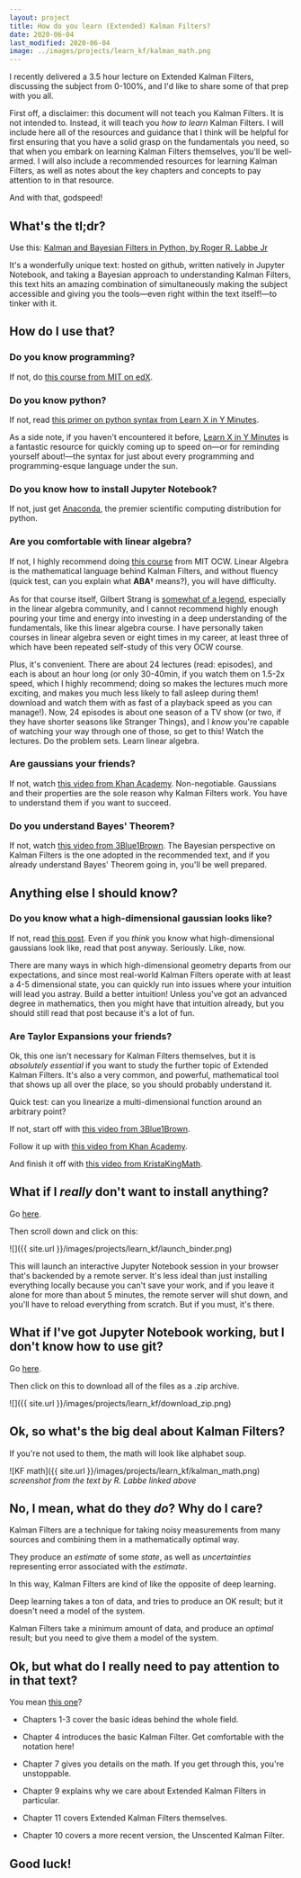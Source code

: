 ```yaml
---
layout: project
title: How do you learn (Extended) Kalman Filters?
date: 2020-06-04
last_modified: 2020-06-04
image: ../images/projects/learn_kf/kalman_math.png
---
```


I recently delivered a 3.5 hour lecture on Extended Kalman Filters, discussing the subject from 0-100%, and I'd like to share some of that prep with you all.

First off, a disclaimer: this document will not teach you Kalman Filters. It is not intended to. Instead, it will teach you *how to learn* Kalman Filters. I will include here all of the resources and guidance that I think will be helpful for first ensuring that you have a solid grasp on the fundamentals you need, so that when you embark on learning Kalman Filters themselves, you'll be well-armed. I will also include a recommended resources for learning Kalman Filters, as well as notes about the key chapters and concepts to pay attention to in that resource.<!--more-->

And with that, godspeed!

## What's the tl;dr?

Use this: [Kalman and Bayesian Filters in Python, by Roger R. Labbe Jr](https://github.com/rlabbe/Kalman-and-Bayesian-Filters-in-Python)

It's a wonderfully unique text: hosted on github, written natively in Jupyter Notebook, and taking a Bayesian approach to understanding Kalman Filters, this text hits an amazing combination of simultaneously making the subject accessible and giving you the tools—even right within the text itself!—to tinker with it.

## How do I use that?

### Do you know programming?

If not, do [this course from MIT on edX](https://www.edx.org/xseries/mitx-computational-thinking-using-python).

### Do you know python?

If not, read [this primer on python syntax from Learn X in Y Minutes](https://learnxinyminutes.com/docs/python/).

As a side note, if you haven't encountered it before, [Learn X in Y Minutes](https://learnxinyminutes.com/) is a fantastic resource for quickly coming up to speed on—or for reminding yourself about!—the syntax for just about every programming and programming-esque language under the sun.

### Do you know how to install Jupyter Notebook?

If not, just get [Anaconda](https://www.anaconda.com/products/individual), the premier scientific computing distribution for python.

### Are you comfortable with linear algebra?

If not, I highly recommend doing [this course](https://ocw.mit.edu/courses/mathematics/18-06sc-linear-algebra-fall-2011/) from MIT OCW. Linear Algebra is the mathematical language behind Kalman Filters, and without fluency (quick test, can you explain what **ABAᵀ** means?), you will have difficulty.

As for that course itself, Gilbert Strang is [somewhat of a legend](https://en.wikipedia.org/wiki/Gilbert_Strang), especially in the linear algebra community, and I cannot recommend highly enough pouring your time and energy into investing in a deep understanding of the fundamentals, like this linear algebra course. I have personally taken courses in linear algebra seven or eight times in my career, at least three of which have been repeated self-study of this very OCW course.

Plus, it's convenient. There are about 24 lectures (read: episodes), and each is about an hour long (or only 30-40min, if you watch them on 1.5-2x speed, which I highly recommend; doing so makes the lectures much more exciting, and makes you much less likely to fall asleep during them! download and watch them with as fast of a playback speed as you can manage!). Now, 24 episodes is about one season of a TV show (or two, if they have shorter seasons like Stranger Things), and I *know* you're capable of watching your way through one of those, so get to this! Watch the lectures. Do the problem sets. Learn linear algebra.

### Are gaussians your friends?

If not, watch [this video from Khan Academy](https://www.youtube.com/watch?v=hgtMWR3TFnY). Non-negotiable. Gaussians and their properties are the sole reason why Kalman Filters work. You have to understand them if you want to succeed.

### Do you understand Bayes' Theorem?

If not, watch [this video from 3Blue1Brown](https://www.youtube.com/watch?v=HZGCoVF3YvM). The Bayesian perspective on Kalman Filters is the one adopted in the recommended text, and if you already understand Bayes' Theorem going in, you'll be well prepared.

## Anything else I should know?

### Do you know what a high-dimensional gaussian looks like?

If not, read [this post](https://www.inference.vc/high-dimensional-gaussian-distributions-are-soap-bubble/). Even if you *think* you know what high-dimensional gaussians look like, read that post anyway. Seriously. Like, now.

There are many ways in which high-dimensional geometry departs from our expectations, and since most real-world Kalman Filters operate with at least a 4-5 dimensional state, you can quickly run into issues where your intuition will lead you astray. Build a better intuition! Unless you've got an advanced degree in mathematics, then you might have that intuition already, but you should still read that post because it's a lot of fun.

### Are Taylor Expansions your friends?

Ok, this one isn't necessary for Kalman Filters themselves, but it is *absolutely essential* if you want to study the further topic of Extended Kalman Filters. It's also a very common, and powerful, mathematical tool that shows up all over the place, so you should probably understand it.

Quick test: can you linearize a multi-dimensional function around an arbitrary point?

If not, start off with [this video from 3Blue1Brown](https://www.youtube.com/watch?v=3d6DsjIBzJ4).

Follow it up with [this video from Khan Academy](https://www.youtube.com/watch?v=u7dhn-hBHzQ).

And finish it off with [this video from KristaKingMath](https://www.youtube.com/watch?v=l8PFsYI3bzw).

## What if I _really_ don't want to install anything?

Go [here](https://github.com/rlabbe/Kalman-and-Bayesian-Filters-in-Python).

Then scroll down and click on this:

![]({{ site.url }}/images/projects/learn_kf/launch_binder.png)

This will launch an interactive Jupyter Notebook session in your browser that's backended by a remote server. It's less ideal than just installing everything locally because you can't save your work, and if you leave it alone for more than about 5 minutes, the remote server will shut down, and you'll have to reload everything from scratch. But if you must, it's there.

## What if I've got Jupyter Notebook working, but I don't know how to use git?

Go [here](https://github.com/rlabbe/Kalman-and-Bayesian-Filters-in-Python).

Then click on this to download all of the files as a .zip archive.

![]({{ site.url }}/images/projects/learn_kf/download_zip.png)

## Ok, so what's the big deal about Kalman Filters?

If you're not used to them, the math will look like alphabet soup.

![KF math]({{ site.url }}/images/projects/learn_kf/kalman_math.png)
*screenshot from the text by R. Labbe linked above*

## No, I mean, what do they *do*? Why do I care?

Kalman Filters are a technique for taking noisy measurements from many sources and combining them in a mathematically optimal way.

They produce an *estimate* of some *state*, as well as *uncertainties* representing error associated with the *estimate*.

In this way, Kalman Filters are kind of like the opposite of deep learning.

Deep learning takes a ton of data, and tries to produce an OK result; but it doesn't need a model of the system.

Kalman Filters take a minimum amount of data, and produce an *optimal* result; but you need to give them a model of the system.

## Ok, but what do I really need to pay attention to in that text?

You mean [this one](https://github.com/rlabbe/Kalman-and-Bayesian-Filters-in-Python)?

- Chapters 1-3 cover the basic ideas behind the whole field.

- Chapter 4 introduces the basic Kalman Filter. Get comfortable with the notation here!

- Chapter 7 gives you details on the math. If you get through this, you're unstoppable.

- Chapter 9 explains why we care about Extended Kalman Filters in particular.

- Chapter 11 covers Extended Kalman Filters themselves.

- Chapter 10 covers a more recent version, the Unscented Kalman Filter.

## Good luck!
